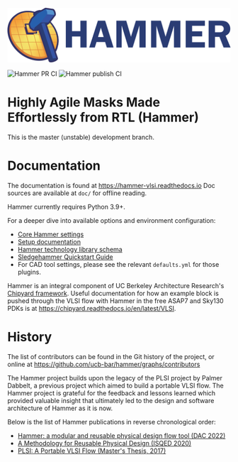 ![Logo design by @kenhoberkeley](https://github.com/ucb-bar/hammer/raw/master/doc/logo_transparent.png)

![Hammer PR CI](https://github.com/ucb-bar/hammer/actions/workflows/pr.yml/badge.svg?event=push) ![Hammer publish CI](https://github.com/ucb-bar/hammer/actions/workflows/publish.yml/badge.svg)

Highly Agile Masks Made Effortlessly from RTL (Hammer)
=============================================

This is the master (unstable) development branch.

Documentation
=============
The documentation is found at https://hammer-vlsi.readthedocs.io
Doc sources are available at `doc/` for offline reading.

Hammer currently requires Python 3.9+.

For a deeper dive into available options and environment configuration:

* [Core Hammer settings](hammer/config/defaults.yml)
* [Setup documentation](https://hammer-vlsi.readthedocs.io/en/latest/Hammer-Basics/Hammer-Setup.html)
* [Hammer technology library schema](https://hammer-vlsi.readthedocs.io/en/latest/Technology/Tech-json.html#full-schema)
* [Sledgehammer Quickstart Guide](doc/sledgehammer/sledgehammer.md)
* For CAD tool settings, please see the relevant `defaults.yml` for those plugins.

Hammer is an integral component of UC Berkeley Architecture Research's [Chipyard framework](https://github.com/ucb-bar/chipyard).
Useful documentation for how an example block is pushed through the VLSI flow with Hammer in the free ASAP7 and Sky130 PDKs is at https://chipyard.readthedocs.io/en/latest/VLSI.

History
=======
The list of contributors can be found in the Git history of the project, or online at https://github.com/ucb-bar/hammer/graphs/contributors

The Hammer project builds upon the legacy of the PLSI project by Palmer Dabbelt, a previous project which aimed to build a portable VLSI flow. The Hammer project is grateful for the feedback and lessons learned which provided valuable insight that ultimately led to the design and software architecture of Hammer as it is now.

Below is the list of Hammer publications in reverse chronological order:
- [Hammer: a modular and reusable physical design flow tool (DAC 2022)](https://dl.acm.org/doi/abs/10.1145/3489517.3530672)
- [A Methodology for Reusable Physical Design (ISQED 2020)](https://ieeexplore.ieee.org/document/9136999)
- [PLSI: A Portable VLSI Flow (Master's Thesis, 2017)](https://www2.eecs.berkeley.edu/Pubs/TechRpts/2017/EECS-2017-77.html)
